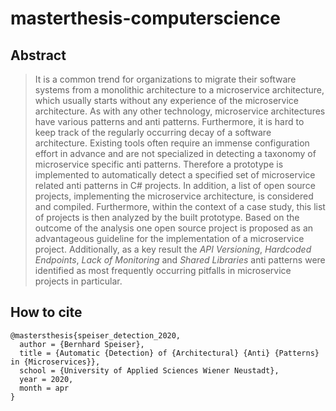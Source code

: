 # masterthesis-computerscience

## Abstract
> It is a common trend for organizations to migrate their software systems from a monolithic architecture to a microservice architecture, which usually starts without any experience of the microservice architecture. As with any other technology, microservice architectures have various patterns and anti patterns. Furthermore, it is hard to keep track of the regularly occurring decay of a software architecture. Existing tools often require an immense configuration effort in advance and are not specialized in detecting a taxonomy of microservice specific anti patterns. Therefore a prototype is implemented to automatically detect a specified set of microservice related anti patterns in C# projects. In addition, a list of open source projects, implementing the microservice architecture, is considered and compiled. Furthermore, within the context of a case study, this list of projects is then analyzed by the built prototype. Based on the outcome of the analysis one open source project is proposed as an advantageous guideline for the implementation of a microservice project. Additionally, as a key result the *API Versioning*, *Hardcoded Endpoints*, *Lack of Monitoring* and *Shared Libraries* anti patterns were identified as most frequently occurring pitfalls in microservice projects in particular.

## How to cite
```
@mastersthesis{speiser_detection_2020,
  author = {Bernhard Speiser}, 
  title = {Automatic {Detection} of {Architectural} {Anti} {Patterns} in {Microservices}},
  school = {University of Applied Sciences Wiener Neustadt},
  year = 2020,
  month = apr
}
```
